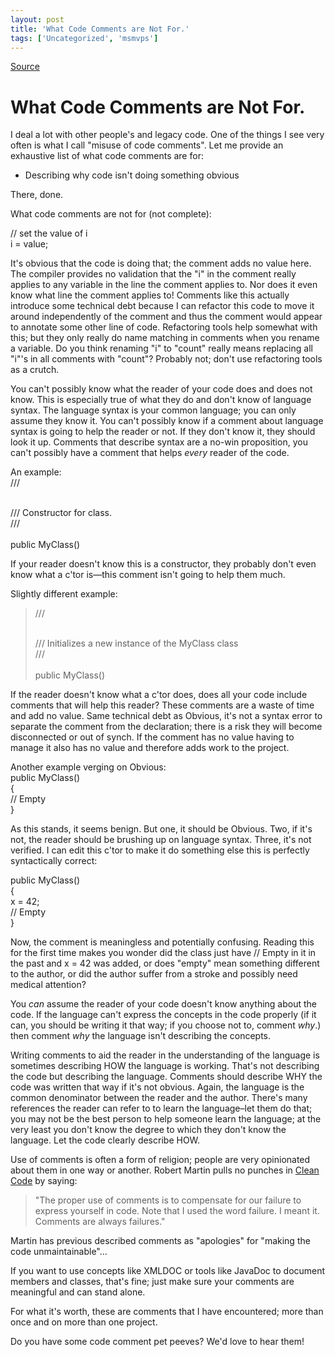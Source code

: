 ```yaml
---
layout: post
title: 'What Code Comments are Not For.'
tags: ['Uncategorized', 'msmvps']
---
```

[Source](http://blogs.msmvps.com/peterritchie/2012/01/30/what-code-comments-are-not-for/ "Permalink to What Code Comments are Not For.")

# What Code Comments are Not For.

I deal a lot with other people's and legacy code. One of the things I see very often is what I call "misuse of code comments". Let me provide an exhaustive list of what code comments are for:

* Describing why code isn't doing something obvious

There, done.

What code comments are not for (not complete):

// set the value of i   
i = value;

It's obvious that the code is doing that; the comment adds no value here. The compiler provides no validation that the "i" in the comment really applies to any variable in the line the comment applies to. Nor does it even know what line the comment applies to! Comments like this actually introduce some technical debt because I can refactor this code to move it around independently of the comment and thus the comment would appear to annotate some other line of code. Refactoring tools help somewhat with this; but they only really do name matching in comments when you rename a variable. Do you think renaming "i" to "count" really means replacing all "i"'s in all comments with "count"? Probably not; don't use refactoring tools as a crutch.

You can't possibly know what the reader of your code does and does not know. This is especially true of what they do and don't know of language syntax. The language syntax is your common language; you can only assume they know it. You can't possibly know if a comment about language syntax is going to help the reader or not. If they don't know it, they should look it up. Comments that describe syntax are a no-win proposition, you can't possibly have a comment that helps _every_ reader of the code.

An example:   
 /// <summary>   
 /// Constructor for class.   
 /// </summary>   
 public MyClass()

If your reader doesn't know this is a constructor, they probably don't even know what a c'tor is—this comment isn't going to help them much. 

Slightly different example:

> /// <summary>   
/// Initializes a new instance of the MyClass class   
/// </summary>   
public MyClass()

If the reader doesn't know what a c'tor does, does all your code include comments that will help this reader? These comments are a waste of time and add no value. Same technical debt as Obvious, it's not a syntax error to separate the comment from the declaration; there is a risk they will become disconnected or out of synch. If the comment has no value having to manage it also has no value and therefore adds work to the project.

Another example verging on Obvious:   
public MyClass()   
{   
 // Empty   
}

As this stands, it seems benign. But one, it should be Obvious. Two, if it's not, the reader should be brushing up on language syntax. Three, it's not verified. I can edit this c'tor to make it do something else this is perfectly syntactically correct:

public MyClass()   
{   
 x = 42;   
 // Empty   
}

Now, the comment is meaningless and potentially confusing. Reading this for the first time makes you wonder did the class just have // Empty in it in the past and x = 42 was added, or does "empty" mean something different to the author, or did the author suffer from a stroke and possibly need medical attention?

You _can_ assume the reader of your code doesn't know anything about the code. If the language can't express the concepts in the code properly (if it can, you should be writing it that way; if you choose not to, comment _why_.) then comment _why_ the language isn't describing the concepts.

Writing comments to aid the reader in the understanding of the language is sometimes describing HOW the language is working. That's not describing the code but describing the language. Comments should describe WHY the code was written that way if it's not obvious. Again, the language is the common denominator between the reader and the author. There's many references the reader can refer to to learn the language–let them do that; you may not be the best person to help someone learn the language; at the very least you don't know the degree to which they don't know the language. Let the code clearly describe HOW.

Use of comments is often a form of religion; people are very opinionated about them in one way or another. Robert Martin pulls no punches in [Clean Code][1] by saying:

> "The proper use of comments is to compensate for our failure to express yourself in code. Note that I used the word failure. I meant it. Comments are always failures."

Martin has previous described comments as "apologies" for "making the code unmaintainable"…

If you want to use concepts like XMLDOC or tools like JavaDoc to document members and classes, that's fine; just make sure your comments are meaningful and can stand alone.

For what it's worth, these are comments that I have encountered; more than once and on more than one project.

Do you have some code comment pet peeves? We'd love to hear them!

[1]: http://bit.ly/yBatMT


